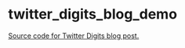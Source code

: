 # twitter_digits_blog_demo
[Source code for Twitter Digits blog post.](http://swarajsaaj.github.io/posts/use-twitter-digits-login-sms-based)
